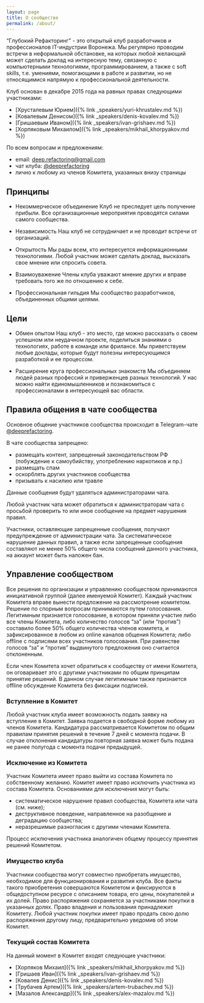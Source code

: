 ```yaml
---
layout: page
title: О сообществе
permalink: /about/
---
```


“Глубокий Рефакторинг” - это открытый клуб разработчиков и профессионалов IT-индустрии Воронежа. Мы регулярно проводим встречи в неформальной обстановке, на которых любой желающий может сделать доклад на интересную тему, связанную с компьютерными технологиями, программированием, а также с soft skills, т.е. умениями, помогающими в работе и развитии, но не относящимися напрямую к профессиональной деятельности.

Клуб основан в декабре 2015 года на равных правах слeдующими участниками:
* [Хрусталевым Юрием]({% link _speakers/yuri-khrustalev.md %})
* [Ковалевым Денисом]({% link _speakers/denis-kovalev.md %})
* [Гришаевым Иваном]({% link _speakers/ivan-grishaev.md %})
* [Хорпяковым Михаилом]({% link _speakers/mikhail_khorpyakov.md %})

По всем вопросам и предложениям:
* email: [deep.refactoring@gmail.com](mailto:deep.refactoring@gmail.com)
* чат клуба: [@deeprefactoring](tg://resolve?domain=deeprefactoring)
* лично к любому из членов Комитета, указанных внизу страницы

## Принципы

* Некоммерческое объединение
Клуб не преследует цель получение прибыли. Все организационные мероприятия проводятся силами самого сообщества.

* Независимость
Наш клуб не сотрудничает и не проводит встречи от организаций.

* Открытость
Мы рады всем, кто интересуется информационными технологиями. Любой участник может сделать доклад, высказать свое мнение или спросить совета.

* Взаимоуважение
Члены клуба уважают мнение других и вправе требовать того же по отношению к себе.

* Профессиональная гильдия
Мы сообщество разработчиков, объединенных общими целями.

## Цели
* Обмен опытом
Наш клуб - это место, где можно рассказать о своем успешном или неудачном проекте, поделиться знаниями о технологиях, работе в команде или фрилансе. Мы приветствуем любые доклады, которые будут полезны интересующимся разработкой и ее процессом.

* Расширение круга профессиональных знакомств
Мы объединяем людей разных профессий и приверженцев разных технологий. У нас можно найти единомышленников и познакомиться с профессионалами в интересующей вас области.

## Правила общения в чате сообщества
Основное общение участников сообщества происходит в Telegram-чате [@deeprefactoring](tg://resolve?domain=deeprefactoring).

В чате сообщества запрещено:
* размещать контент, запрещенный законодательством РФ (побуждение к самоубийству, употреблению наркотиков и пр.)
* размещать спам
* оскорблять других участников сообщества
* призывать к насилию или травле

Данные сообщения будут удаляться администраторами чата.

Любой участник чата может обратиться к администраторам чата с просьбой проверить то или иное сообщение на предмет нарушения правил.

Участники, оставляющие запрещенные сообщения, получают предупреждение от администрации чата. За систематическое нарушение данных правил, а также если запрещенные сообщения составляют не менее 50% общего числа сообщений данного участника, на аккаунт может быть наложен бан.

## Управление сообществом
Все решения по организации и управлению сообществом принимаются инициативной группой (далее именуемой Комитет). Каждый участник Комитета вправе вынести предложение на рассмотрение комитетом. Решение по спорным вопросам принимаются путем голосования. Легитимным признается голосование, в котором приняли участие либо все члены Комитета, либо количество голосов “за” (или “против”) составило более 50% общего количества членов комитета, и зафиксированное в любом из online каналов общения Комитета; либо offline с подписями всех участников голосования. При равенстве голосов “за” и “против” выдвинутого предложения оно считается отклоненным.

Если член Комитета хочет обратиться к сообществу от имени Комитета, он оговаривает это с другими участниками по общим принципам принятие решений. В данном случае легитимным также признается offline обсуждение Комитета без фиксации подписей.

### Вступление в Комитет
Любой участник клуба имеет возможность подать заявку на вступление в Комитет. Заявка подается в свободной форме любому из членов Комитета. Кандидатура рассматривается Комитетом по общим правилам принятия решений в течение 7 дней с момента подачи. В случае отклонения кандидатуры повторная заявка может быть подана не ранее полугода с момента подачи предыдущей.

### Исключение из Комитета
Участник Комитета имеет право выйти из состава Комитета по собственному желанию. Комитет имеет право исключить участника из состава Комитета. Основаниями для исключения могут быть:
* систематическое нарушение правил сообщества, Комитета или чата (см. ниже);
* деструктивное поведение, направленное на разобщение и деградацию сообщества;
* неразрешимые разногласия с другими членами Комитета.

Процесс исключения участника аналогичен общему процессу принятия решений Комитетом.

### Имущество клуба
Участники сообщества могут совместно приобретать имущество, необходимое для функционирования и развития клуба. Все факты такого приобретения совершаются Комитетом и фиксируются в общедоступном ресурсе с описанием товара, его цены, покупателей и их долей. Право распоряжения сохраняется за участниками покупки в указанных долях. Право владения и пользования принадлежит Комитету. Любой участник покупки имеет право продать свою долю распоряжения другому лицу, предварительно уведомив об этом Комитет.

### Текущий состав Комитета
На данный момент в Комитет входят следующие участники:
* [Хорпяков Михаил]({% link _speakers/mikhail_khorpyakov.md %})
* [Гришаев Иван]({% link _speakers/ivan-grishaev.md %})
* [Ковалев Денис]({% link _speakers/denis-kovalev.md %})
* [Трубачев Артем]({% link _speakers/artem-trubachev.md %})
* [Мазалов Александр]({% link _speakers/alex-mazalov.md %})
